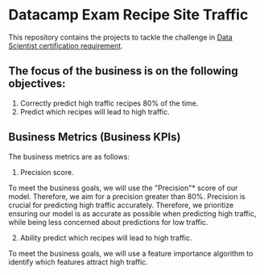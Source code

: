 # Datacamp Exam Recipe Site Traffic

This repository contains the projects to tackle the challenge in [Data Scientist certification requirement](https://app.datacamp.com/certification/get-started/data-scientist/overview).

## The focus of the business is on the following objectives:

1. Correctly predict high traffic recipes 80% of the time.
2. Predict which recipes will lead to high traffic.

## Business Metrics (Business KPIs)
The business metrics are as follows:

1. Precision score.

To meet the business goals, we will use the "Precision"* score of our model. Therefore, we aim for a precision greater than 80%. Precision is crucial for predicting high traffic accurately. Therefore, we prioritize ensuring our model is as accurate as possible when predicting high traffic, while being less concerned about predictions for low traffic.

2. Ability predict which recipes will lead to high traffic.

To meet the business goals, we will use a feature importance algorithm to identify which features attract high traffic.